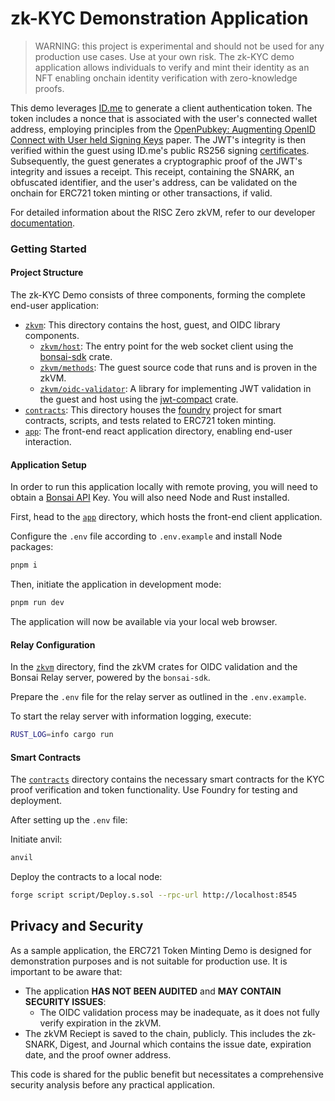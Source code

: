 # zk-KYC Demonstration Application
> WARNING: this project is experimental and should not be used for any production use cases. Use at your own risk.
The zk-KYC demo application allows individuals to verify and mint their identity as an NFT enabling onchain identity verification with zero-knowledge proofs.

This demo leverages [ID.me](https://www.id.me/) to generate a client authentication token. The token includes a nonce that is associated with the user's connected wallet address, employing principles from the [OpenPubkey: Augmenting OpenID Connect with User held Signing Keys](https://eprint.iacr.org/2023/296) paper. The JWT's integrity is then verified within the guest using ID.me's public RS256 signing [certificates](https://api.id.me/oidc/.well-known/jwks). Subsequently, the guest generates a cryptographic proof of the JWT's integrity and issues a receipt. This receipt, containing the SNARK, an obfuscated identifier, and the user's address, can be validated on the onchain for ERC721 token minting or other transactions, if valid.

For detailed information about the RISC Zero zkVM, refer to our developer [documentation](https://dev.risczero.com/api).

### Getting Started

#### Project Structure

The zk-KYC  Demo consists of three components, forming the complete end-user application:

- [`zkvm`]: This directory contains the host, guest, and OIDC library components.
    - [`zkvm/host`]: The entry point for the web socket client using the [bonsai-sdk] crate. 
    - [`zkvm/methods`]: The guest source code that runs and is proven in the zkVM.
    - [`zkvm/oidc-validator`]: A library for implementing JWT validation in the guest and host using the [jwt-compact] crate.
- [`contracts`]: This directory houses the [foundry] project for smart contracts, scripts, and tests related to ERC721 token minting.
- [`app`]: The front-end react application directory, enabling end-user interaction.

[`zkvm`]: zkvm/
[`zkvm/host`]: zkvm/host
[`zkvm/methods`]: zkvm/methods
[`zkvm/oidc-validator`]: zkvm/oidc-validator
[`contracts`]: contracts/
[`app`]: app/
[bonsai-sdk]: https://crates.io/crates/bonsai-sdk
[jwt-compact]: https://github.com/slowli/jwt-compact
[foundry]: https://github.com/foundry-rs/foundry

#### Application Setup

In order to run this application locally with remote proving, you will need to obtain a [Bonsai API](https://www.bonsai.xyz/) Key. You will also need Node and Rust installed. 

First, head to the [`app`] directory, which hosts the front-end client application.

Configure the `.env` file according to `.env.example` and install Node packages:

```bash
pnpm i
```

Then, initiate the application in development mode:

```bash
pnpm run dev
```

The application will now be available via your local web browser.

#### Relay Configuration

In the [`zkvm`] directory, find the zkVM crates for OIDC validation and the Bonsai Relay server, powered by the `bonsai-sdk`.

Prepare the `.env` file for the relay server as outlined in the `.env.example`.

To start the relay server with information logging, execute:

```bash
RUST_LOG=info cargo run 
```

#### Smart Contracts

The [`contracts`] directory contains the necessary smart contracts for the KYC proof verification and token functionality. Use Foundry for testing and deployment.

After setting up the `.env` file:

Initiate anvil:

```bash
anvil
```

Deploy the contracts to a local node:

```bash
forge script script/Deploy.s.sol --rpc-url http://localhost:8545
```

## Privacy and Security

As a sample application, the ERC721 Token Minting Demo is designed for demonstration purposes and is not suitable for production use. It is important to be aware that:
* The application **HAS NOT BEEN AUDITED** and **MAY CONTAIN SECURITY ISSUES**:
  * The OIDC validation process may be inadequate, as it does not fully verify expiration in the zkVM. 
* The zkVM Reciept is saved to the chain, publicly. This includes the zk-SNARK, Digest, and Journal which contains the issue date, expiration date, and the proof owner address.

This code is shared for the public benefit but necessitates a comprehensive security analysis before any practical application.
